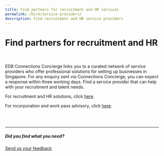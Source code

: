 ```yaml
---
title: Find partners for recruitment and HR services
permalink: /hire/service-providers/
description: Find recruitment and HR service providers
---
```

# Find partners for recruitment and HR 
<br>
<br>
EDB Connections Concierge links you to a curated network of service providers who offer professional solutions for setting up businesses in Singapore. For any enquiry sent via Connections Concierge, you can expect a response within three working days. Find a service provider that can help with your recruitment and talent needs.
<br>

For recruitment and HR solutions, click [here](https://www.edb.gov.sg/connections-concierge/service-providers.html?tab=general-service-providers&amp;servicecategory=recruitment&amp;hrsolutions). &nbsp;

For incorporation and work pass advisory, click [here](https://www.edb.gov.sg/connections-concierge/service-providers.html?tab=general-service-providers&amp;servicecategory=incorporation&amp;corporatesecretarialsolutions).


<br>
<br>
<hr>

##### Did you find what you need?
[Send us your feedback](https://form.gov.sg/642693623cb98f001239be0d)
